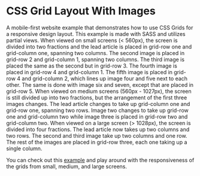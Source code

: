 <h1>CSS Grid Layout With Images</h1>

<p>A mobile-first website example that demonstrates how to use CSS Grids for a responsive design layout. This example is made with SASS and utilizes partial views. When viewed on small screens (< 560px), the screen is divided into two fractions and the lead article is placed in grid-row one and grid-column one, spanning two columns. The second image is placed in grid-row 2 and grid-column 1, spanning two columns. The third image is placed the same as the second but in grid-row 3. The fourth image is placed in grid-row 4 and grid-column 1. The fifth image is placed in grid-row 4 and grid-column 2, which lines up image four and five next to each other. The same is done with image six and seven, except that are placed in grid-row 5. When viewed on medium screens (560px - 1027px), the screen is still divided up into two fractions, but the arrangement of the first three images changes. The lead article changes to take up grid-column one and grid-row one, spanning two rows. Image two changes to take up grid-row one and grid-column two while image three is placed in grid-row two and grid-column two. When viewed on a large screen (> 1028px), the screen is divided into four fractions. The lead article now takes up two columns and two rows. The second and third image take up two columns and one row. The rest of the images are placed in grid-row three, each one taking up a single column.</p>
  
  <p>You can check out this <a href="https://htmlpreview.github.io/?https://github.com/DevJHennessy/Responsive_Web_Design/blob/master/CSS_Grid2/index.html">example</a> and play around with the responsiveness of the grids from small, medium, and large screens.</p>
